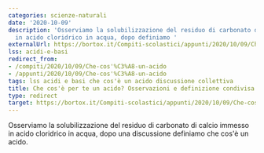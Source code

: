 ```yaml
---
categories: scienze-naturali
date: '2020-10-09'
description: 'Osserviamo la solubilizzazione del residuo di carbonato di calcio immesso
  in acido cloridrico in acqua, dopo definiamo '
externalUrl: https://bortox.it/Compiti-scolastici/appunti/2020/10/09/Che-cos'è-un-acido.html
lss: acidi-e-basi
redirect_from:
- /compiti/2020/10/09/Che-cos'%C3%A8-un-acido
- /appunti/2020/10/09/Che-cos'%C3%A8-un-acido
tags: lss acidi e basi che cos'è un acido discussione collettiva
title: Che cos'è per te un acido? Osservazioni e definizione condivisa
type: redirect
target: https://bortox.it/Compiti-scolastici/appunti/2020/10/09/Che-cos'è-un-acido.html
---
```


Osserviamo la solubilizzazione del residuo di carbonato di calcio immesso in acido cloridrico in acqua, dopo una discussione definiamo che cos'è un acido.